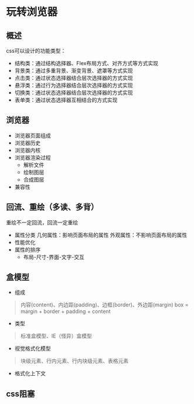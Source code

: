# 玩转浏览器
## 概述
css可以设计的功能类型：
- 结构类：通过结构选择器、Flex布局方式、对齐方式等方式实现
- 背景类：通过多重背景、渐变背景、遮罩等方式实现
- 点击类：通过状态选择器结合层次选择器的方式实现
- 悬浮类：通过行为选择器结合层次选择器的方式实现
- 切换类：通过状态选择器结合层次选择器的方式实现
- 表单类：通过状态选择器互相结合的方式实现

## 浏览器
- 浏览器页面组成
- 浏览器历史
- 浏览器内核
- 浏览器渲染过程
  - 解析文件
  - 绘制图层
  - 合成图层
- 兼容性

## 回流、重绘（多读、多背）
重绘不一定回流，回流一定重绘
- 属性分类
几何属性：影响页面布局的属性
外观属性：不影响页面布局的属性
- 性能优化
- 属性的排序
  - 布局-尺寸-界面-文字-交互

## 盒模型
- 组成
> 内容(content)、内边距(padding)、边框(border)、外边距(margin)
> box = margin + border + padding + content
- 类型
> 标准盒模型、IE（怪异）盒模型
- 视觉格式化模型
> 块级元素、行内元素、行内块级元素、表格元素
- 格式化上下文

## css阻塞
